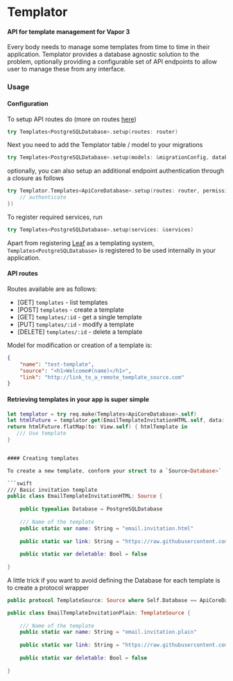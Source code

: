 # Templator

#### API for template management for Vapor 3

Every body needs to manage some templates from time to time in their application. Templator provides a database agnostic solution to the problem, optionally providing a configurable set of API endpoints to allow user to manage these from any interface.

### Usage

#### Configuration

To setup API routes do (more on routes [here](#api_routes))

```swift
try Templates<PostgreSQLDatabase>.setup(routes: router)
```

Next you need to add the Templator table / model to your migrations

```swift
try Templates<PostgreSQLDatabase>.setup(models: &migrationConfig, database: .db)
```

optionally, you can also setup an additional endpoint authentication through a closure as follows


```swift
try Templator.Templates<ApiCoreDatabase>.setup(routes: router, permissionCheck: { (routeEnumValue, req) -> EventLoopFuture<Bool> in
    // authenticate
})
```

To register required services, run

```swift
try Templates<PostgreSQLDatabase>.setup(services: &services)
```
Apart from registering [Leaf]() as a templating system, `Templates<PostgreSQLDatabase>` is registered to be used internally in your application.

#### API routes

Routes available are as follows:

* [GET] `templates` - list templates
* [POST] `templates` - create a template
* [GET] `templates/:id` - get a single template
* [PUT] `templates/:id` - modify a template
* [DELETE] `templates/:id` - delete a template

Model for modification or creation of a template is:

```json
{
	"name": "test-template",
	"source": "<h1>Welcome#(name)</h1>",
	"link": "http://link_to_a_remote_template_source.com"
}
```

#### Retrieving templates in your app is super simple

```swift
let templator = try req.make(Templates<ApiCoreDatabase>.self)
let htmlFuture = templator.get(EmailTemplateInvitationHTML.self, data: templateModel, on: req)
return htmlFuture.flatMap(to: View.self) { htmlTemplate in
   /// Use template
}


#### Creating templates

To create a new template, conform your struct to a `Source<Database>`

```swift
/// Basic invitation template
public class EmailTemplateInvitationHTML: Source {
	
	public typealias Database = PostgreSQLDatabase
    
    /// Name of the template
    public static var name: String = "email.invitation.html"
    
    public static var link: String = "https://raw.githubusercontent.com/LiveUI/ApiCore/master/Resources/Templates/email.invitation.html.leaf"
    
    public static var deletable: Bool = false
    
}
```

A little trick if you want to avoid defining the Database for each template is to create a protocol wrapper

```swift
public protocol TemplateSource: Source where Self.Database == ApiCoreDatabase { }

public class EmailTemplateInvitationPlain: TemplateSource {
    
    /// Name of the template
    public static var name: String = "email.invitation.plain"
    
    public static var link: String = "https://raw.githubusercontent.com/LiveUI/ApiCore/master/Resources/Templates/email.invitation.plain.leaf"
    
    public static var deletable: Bool = false
    
}
```


